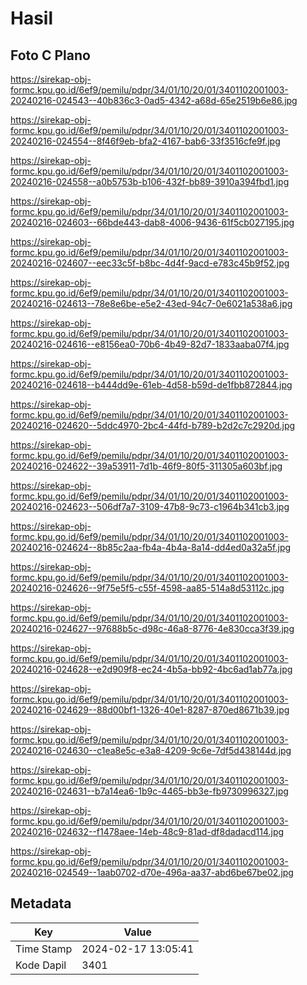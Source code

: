 # Hasil

## Foto C Plano

https://sirekap-obj-formc.kpu.go.id/6ef9/pemilu/pdpr/34/01/10/20/01/3401102001003-20240216-024543--40b836c3-0ad5-4342-a68d-65e2519b6e86.jpg

https://sirekap-obj-formc.kpu.go.id/6ef9/pemilu/pdpr/34/01/10/20/01/3401102001003-20240216-024554--8f46f9eb-bfa2-4167-bab6-33f3516cfe9f.jpg

https://sirekap-obj-formc.kpu.go.id/6ef9/pemilu/pdpr/34/01/10/20/01/3401102001003-20240216-024558--a0b5753b-b106-432f-bb89-3910a394fbd1.jpg

https://sirekap-obj-formc.kpu.go.id/6ef9/pemilu/pdpr/34/01/10/20/01/3401102001003-20240216-024603--66bde443-dab8-4006-9436-61f5cb027195.jpg

https://sirekap-obj-formc.kpu.go.id/6ef9/pemilu/pdpr/34/01/10/20/01/3401102001003-20240216-024607--eec33c5f-b8bc-4d4f-9acd-e783c45b9f52.jpg

https://sirekap-obj-formc.kpu.go.id/6ef9/pemilu/pdpr/34/01/10/20/01/3401102001003-20240216-024613--78e8e6be-e5e2-43ed-94c7-0e6021a538a6.jpg

https://sirekap-obj-formc.kpu.go.id/6ef9/pemilu/pdpr/34/01/10/20/01/3401102001003-20240216-024616--e8156ea0-70b6-4b49-82d7-1833aaba07f4.jpg

https://sirekap-obj-formc.kpu.go.id/6ef9/pemilu/pdpr/34/01/10/20/01/3401102001003-20240216-024618--b444dd9e-61eb-4d58-b59d-de1fbb872844.jpg

https://sirekap-obj-formc.kpu.go.id/6ef9/pemilu/pdpr/34/01/10/20/01/3401102001003-20240216-024620--5ddc4970-2bc4-44fd-b789-b2d2c7c2920d.jpg

https://sirekap-obj-formc.kpu.go.id/6ef9/pemilu/pdpr/34/01/10/20/01/3401102001003-20240216-024622--39a53911-7d1b-46f9-80f5-311305a603bf.jpg

https://sirekap-obj-formc.kpu.go.id/6ef9/pemilu/pdpr/34/01/10/20/01/3401102001003-20240216-024623--506df7a7-3109-47b8-9c73-c1964b341cb3.jpg

https://sirekap-obj-formc.kpu.go.id/6ef9/pemilu/pdpr/34/01/10/20/01/3401102001003-20240216-024624--8b85c2aa-fb4a-4b4a-8a14-dd4ed0a32a5f.jpg

https://sirekap-obj-formc.kpu.go.id/6ef9/pemilu/pdpr/34/01/10/20/01/3401102001003-20240216-024626--9f75e5f5-c55f-4598-aa85-514a8d53112c.jpg

https://sirekap-obj-formc.kpu.go.id/6ef9/pemilu/pdpr/34/01/10/20/01/3401102001003-20240216-024627--97688b5c-d98c-46a8-8776-4e830cca3f39.jpg

https://sirekap-obj-formc.kpu.go.id/6ef9/pemilu/pdpr/34/01/10/20/01/3401102001003-20240216-024628--e2d909f8-ec24-4b5a-bb92-4bc6ad1ab77a.jpg

https://sirekap-obj-formc.kpu.go.id/6ef9/pemilu/pdpr/34/01/10/20/01/3401102001003-20240216-024629--88d00bf1-1326-40e1-8287-870ed8671b39.jpg

https://sirekap-obj-formc.kpu.go.id/6ef9/pemilu/pdpr/34/01/10/20/01/3401102001003-20240216-024630--c1ea8e5c-e3a8-4209-9c6e-7df5d438144d.jpg

https://sirekap-obj-formc.kpu.go.id/6ef9/pemilu/pdpr/34/01/10/20/01/3401102001003-20240216-024631--b7a14ea6-1b9c-4465-bb3e-fb9730996327.jpg

https://sirekap-obj-formc.kpu.go.id/6ef9/pemilu/pdpr/34/01/10/20/01/3401102001003-20240216-024632--f1478aee-14eb-48c9-81ad-df8dadacd114.jpg

https://sirekap-obj-formc.kpu.go.id/6ef9/pemilu/pdpr/34/01/10/20/01/3401102001003-20240216-024549--1aab0702-d70e-496a-aa37-abd6be67be02.jpg


## Metadata

| Key        | Value               |
| ---------- | ------------------- |
| Time Stamp | 2024-02-17 13:05:41 |
| Kode Dapil | 3401                |



